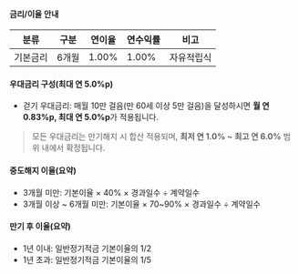 #### 금리/이율 안내

| 분류     | 구분   | 연이율 | 연수익률 | 비고       |
|----------|--------|--------|----------|------------|
| 기본금리 | 6개월  | 1.00%  | 1.00%    | 자유적립식 |

#### 우대금리 구성(최대 연 5.0%p)
- 걷기 우대금리: 매월 10만 걸음(만 60세 이상 5만 걸음)을 달성하시면 **월 연 0.83%p, 최대 연 5.0%p**가 적용됩니다.  

> 모든 우대금리는 만기해지 시 합산 적용되며, **최저 연 1.0% ~ 최고 연 6.0%** 범위 내에서 확정됩니다.

#### 중도해지 이율(요약)
- 3개월 미만: 기본이율 × 40% × 경과일수 ÷ 계약일수  
- 3개월 이상 ~ 6개월 미만: 기본이율 × 70~90% × 경과일수 ÷ 계약일수

#### 만기 후 이율(요약)
- 1년 이내: 일반정기적금 기본이율의 1/2  
- 1년 초과: 일반정기적금 기본이율의 1/5
